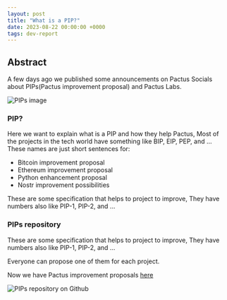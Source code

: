 ```yaml
---
layout: post
title: "What is a PIP?"
date: 2023-08-22 00:00:00 +0000
tags: dev-report
---
```


## Abstract

A few days ago we published some announcements on Pactus Socials about PIPs(Pactus improvement proposal) and Pactus Labs.

![PIPs image](/blog/images/2023-09-04-what-is-a-pip/PIP.png)

### PIP?

Here we want to explain what is a PIP and how they help Pactus, Most of the projects in the tech world have something like BIP, EIP, PEP, and …
These names are just short sentences for:

* Bitcoin improvement proposal
* Ethereum improvement proposal
* Python enhancement proposal
* Nostr improvement possibilities

These are some specification that helps to project to improve, They have numbers also like PIP-1, PIP-2, and …

### PIPs repository

These are some specification that helps to project to improve, They have numbers also like PIP-1, PIP-2, and …

Everyone can propose one of them for each project.

Now we have Pactus improvement proposals [here](https://github.com/pactus-project/PIPs)

![PIPs repository on Github](/blog/images/2023-09-04-what-is-a-pip/repository.png)
